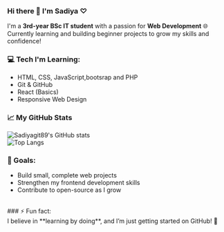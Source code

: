 ### Hi there 👋 I'm Sadiya &#9825;

I'm a **3rd-year BSc IT student** with a passion for **Web Development** 🌐  <br>
Currently learning and building beginner projects to grow my skills and confidence!<br>

### 💻 Tech I'm Learning:<br>
- HTML, CSS, JavaScript,bootsrap and PHP <br>
- Git & GitHub<br>
- React (Basics)<br>
- Responsive Web Design<br>

### 📈 My GitHub Stats<br>

![Sadiyagit89's GitHub stats](https://github-readme-stats.vercel.app/api?username=Sadiyagit89&show_icons=true&theme=radical)<br>
![Top Langs](https://github-readme-stats.vercel.app/api/top-langs/?username=Sadiyagit89&layout=compact&theme=radical)
<br>
### 🎯 Goals:<br>
- Build small, complete web projects<br>
- Strengthen my frontend development skills<br>
- Contribute to open-source as I grow
<br>
### ⚡ Fun fact:<br>
I believe in **learning by doing**, and I’m just getting started on GitHub! 🌱<br>



